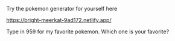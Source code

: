 Try the pokemon generator for yourself here

https://bright-meerkat-9ad172.netlify.app/

Type in 959 for my favorite pokemon. Which one is your favorite?

